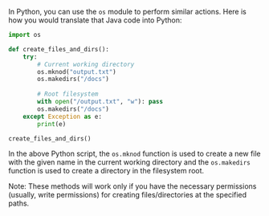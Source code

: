  In Python, you can use the `os` module to perform similar actions. Here is how you would translate that Java code into Python:

```python
import os

def create_files_and_dirs():
    try:
        # Current working directory
        os.mknod("output.txt")
        os.makedirs("/docs") 
        
        # Root filesystem
        with open("/output.txt", "w"): pass
        os.makedirs("/docs") 
    except Exception as e:
        print(e)

create_files_and_dirs()
```

In the above Python script, the `os.mknod` function is used to create a new file with the given name in the current working directory and the `os.makedirs` function is used to create a directory in the filesystem root.

Note: These methods will work only if you have the necessary permissions (usually, write permissions) for creating files/directories at the specified paths.

